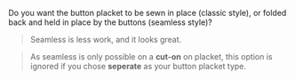 
Do you want the button placket to be sewn in place (classic style), or folded back and held in place by the buttons (seamless style)?

>  Seamless is less work, and it looks great.

>  As seamless is only possible on a <strong>cut-on</strong> on placket, this option is ignored if you chose <strong>seperate</strong> as your button placket type.

